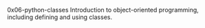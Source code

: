 0x06-python-classes
Introduction to object-oriented programming, including defining and using classes.
